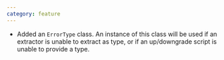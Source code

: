 ```yaml
---
category: feature
---
```

* Added an `ErrorType` class. An instance of this class will be used if an extractor is unable to extract as type, or if an up/downgrade script is unable to provide a type.
